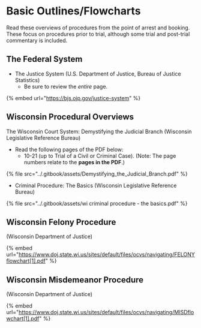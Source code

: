 # Basic Outlines/Flowcharts

Read these overviews of procedures from the point of arrest and booking. These focus on procedures prior to trial, although some trial and post-trial commentary is included.

## The Federal System

* The Justice System (U.S. Department of Justice, Bureau of Justice Statistics)
  * Be sure to review the _entire_ page.

{% embed url="https://bjs.ojp.gov/justice-system" %}

## Wisconsin Procedural Overviews

The Wisconsin Court System: Demystifying the Judicial Branch (Wisconsin Legislative Reference Bureau)

* Read the following pages of the PDF below:
  * 10-21 (up to Trial of a Civil or Criminal Case). (Note: The page numbers relate to the **pages in the PDF**.)

{% file src="../.gitbook/assets/Demystifying_the_Judicial_Branch.pdf" %}

* Criminal Procedure: The Basics (Wisconsin Legislative Reference Bureau)

{% file src="../.gitbook/assets/wi criminal procedure - the basics.pdf" %}

## Wisconsin Felony Procedure&#x20;

(Wisconsin Department of Justice)

{% embed url="https://www.doj.state.wi.us/sites/default/files/ocvs/navigating/FELONYflowchart[1].pdf" %}

## Wisconsin Misdemeanor Procedure&#x20;

(Wisconsin Department of Justice)

{% embed url="https://www.doj.state.wi.us/sites/default/files/ocvs/navigating/MISDflowchart[1].pdf" %}


